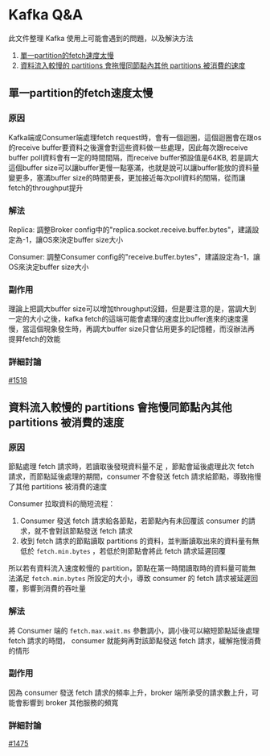 # Kafka Q&A

此文件整理 Kafka 使用上可能會遇到的問題，以及解決方法

1. [單一partition的fetch速度太慢](#單一partition的fetch速度太慢)
2. [資料流入較慢的 partitions 會拖慢同節點內其他 partitions 被消費的速度](#資料流入較慢的-partitions-會拖慢同節點內其他-partitions-被消費的速度)

## 單一partition的fetch速度太慢

### 原因

Kafka端或Consumer端處理fetch request時，會有一個迴圈，這個迴圈會在跟os的receive buffer要資料之後還會對這些資料做一些處理，因此每次跟receive buffer poll資料會有一定的時間間隔，而receive buffer預設值是64KB, 若是調大這個buffer size可以讓buffer更慢一點塞滿，也就是說可以讓buffer能放的資料量變更多，塞滿buffer size的時間更長，更加接近每次poll資料的間隔，從而讓fetch的throughput提升

### 解法

Replica: 調整Broker config中的"replica.socket.receive.buffer.bytes"，建議設定為-1，讓OS來決定buffer size大小

Consumer: 調整Consumer config的"receive.buffer.bytes"，建議設定為-1，讓OS來決定buffer size大小

### 副作用

理論上把調大buffer size可以增加throughput沒錯，但是要注意的是，當調大到一定的大小之後，kafka fetch的這端可能會處理的速度比buffer進來的速度還慢，當這個現象發生時，再調大buffer size只會佔用更多的記憶體，而沒辦法再提昇fetch的效能

### 詳細討論

[#1518](https://github.com/opensource4you/astraea/issues/1516)



## 資料流入較慢的 partitions 會拖慢同節點內其他 partitions 被消費的速度

### 原因

節點處理 fetch 請求時，若讀取後發現資料量不足 ，節點會延後處理此次 fetch 請求，而節點延後處理的期間，consumer 不會發送 fetch 請求給節點，導致拖慢了其他 partitions 被消費的速度

Consumer 拉取資料的簡短流程：

1. Consumer 發送 fetch 請求給各節點，若節點內有未回覆該 consumer 的請求，就不會對該節點發送 fetch 請求
2. 收到 fetch 請求的節點讀取 partitions 的資料，並判斷讀取出來的資料量有無低於 `fetch.min.bytes` ，若低於則節點會將此 fetch 請求延遲回覆

所以若有資料流入速度較慢的 partition，節點在第一時間讀取時的資料量可能無法滿足 `fetch.min.bytes` 所設定的大小，導致 consumer 的 fetch 請求被延遲回覆，影響到消費的吞吐量

### 解法

將 Consumer 端的 `fetch.max.wait.ms` 參數調小，調小後可以縮短節點延後處理 fetch 請求的時間， consumer 就能夠再對該節點發送 fetch 請求，緩解拖慢消費的情形

### 副作用

因為 consumer 發送 fetch 請求的頻率上升，broker 端所承受的請求數上升，可能會影響到 broker 其他服務的頻寬

### 詳細討論

[#1475](https://github.com/opensource4you/astraea/issues/1475)

